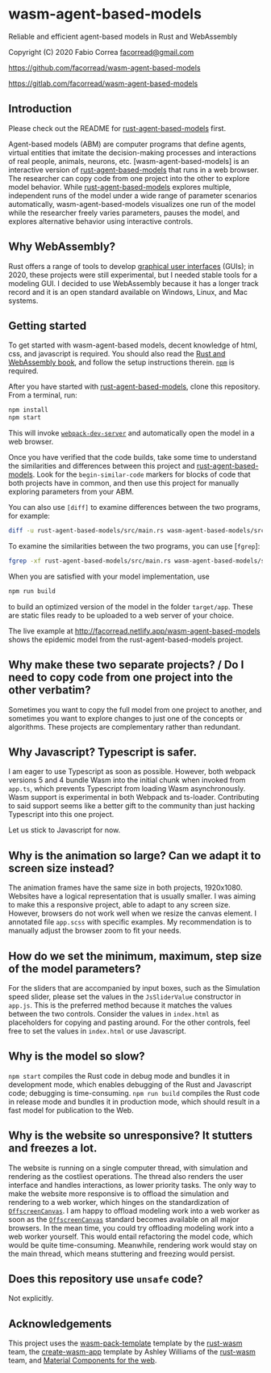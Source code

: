 # wasm-agent-based-models

Reliable and efficient agent-based models in Rust and WebAssembly

Copyright (C) 2020 Fabio Correa facorread@gmail.com

https://github.com/facorread/wasm-agent-based-models

https://gitlab.com/facorread/wasm-agent-based-models

## Introduction

Please check out the README for [rust-agent-based-models] first.

Agent-based models (ABM) are computer programs that define agents, virtual entities that imitate the decision-making processes and interactions of real people, animals, neurons, etc. [wasm-agent-based-models] is an interactive version of [rust-agent-based-models] that runs in a web browser. The researcher can copy code from one project into the other to explore model behavior. While [rust-agent-based-models] explores multiple, independent runs of the model under a wide range of parameter scenarios automatically, wasm-agent-based-models visualizes one run of the model while the researcher freely varies parameters, pauses the model, and explores alternative behavior using interactive controls.

## Why WebAssembly?

Rust offers a range of tools to develop [graphical user interfaces] (GUIs); in 2020, these projects were still experimental, but I needed stable tools for a modeling GUI. I decided to use WebAssembly because it has a longer track record and it is an open standard available on Windows, Linux, and Mac systems.

## Getting started

To get started with wasm-agent-based models, decent knowledge of html, css, and javascript is required. You should also read the [Rust and WebAssembly book], and follow the setup instructions therein. [`npm`] is required.

After you have started with [rust-agent-based-models], clone this repository. From a terminal, run:

```bash
npm install
npm start
```

This will invoke [`webpack-dev-server`] and automatically open the model in a web browser.

Once you have verified that the code builds, take some time to understand the similarities and differences between this project and [rust-agent-based-models]. Look for the `begin-similar-code` markers for blocks of code that both projects have in common, and then use this project for manually exploring parameters from your ABM.

You can also use `[diff]` to examine differences between the two programs, for example:

```bash
diff -u rust-agent-based-models/src/main.rs wasm-agent-based-models/src/lib.rs
```

To examine the similarities between the two programs, you can use [`fgrep`]:

```bash
fgrep -xf rust-agent-based-models/src/main.rs wasm-agent-based-models/src/lib.rs
```

When you are satisfied with your model implementation, use

```bash
npm run build
```

to build an optimized version of the model in the folder `target/app`. These are static files ready to be uploaded to a web server of your choice.

The live example at http://facorread.netlify.app/wasm-agent-based-models shows the epidemic model from the rust-agent-based-models project.

## Why make these two separate projects? / Do I need to copy code from one project into the other verbatim?

Sometimes you want to copy the full model from one project to another, and sometimes you want to explore changes to just one of the concepts or algorithms. These projects are complementary rather than redundant.

## Why Javascript? Typescript is safer.

I am eager to use Typescript as soon as possible. However, both webpack versions 5 and 4 bundle Wasm into the initial chunk when invoked from `app.ts`, which prevents Typescript from loading Wasm asynchronously. Wasm support is experimental in both Webpack and ts-loader. Contributing to said support seems like a better gift to the community than just hacking Typescript into this one project.

Let us stick to Javascript for now.

## Why is the animation so large? Can we adapt it to screen size instead?

The animation frames have the same size in both projects, 1920x1080. Websites have a logical representation that is usually smaller. I was aiming to make this a responsive project, able to adapt to any screen size. However, browsers do not work well when we resize the canvas element. I annotated file `app.scss` with specific examples. My recommendation is to manually adjust the browser zoom to fit your needs.

## How do we set the minimum, maximum, step size of the model parameters?

For the sliders that are accompanied by input boxes, such as the Simulation speed slider, please set the values in the `JsSliderValue` constructor in `app.js`. This is the preferred method because it matches the values between the two controls. Consider the values in `index.html` as placeholders for copying and pasting around. For the other controls, feel free to set the values in `index.html` or use Javascript.

## Why is the model so slow?

`npm start` compiles the Rust code in debug mode and bundles it in development mode, which enables debugging of the Rust and Javascript code; debugging is time-consuming. `npm run build` compiles the Rust code in release mode and bundles it in production mode, which should result in a fast model for publication to the Web.

## Why is the website so unresponsive? It stutters and freezes a lot.
The website is running on a single computer thread, with simulation and rendering as the costliest operations. The thread also renders the user interface and handles interactions, as lower priority tasks. The only way to make the website more responsive is to offload the simulation and rendering to a web worker, which hinges on the standardization of [`OffscreenCanvas`]. I am happy to offload modeling work into a web worker as soon as the [`OffscreenCanvas`] standard becomes available on all major browsers. In the mean time, you could try offloading modeling work into a web worker yourself. This would entail refactoring the model code, which would be quite time-consuming. Meanwhile, rendering work would stay on the main thread, which means stuttering and freezing would persist.

## Does this repository use `unsafe` code?

Not explicitly.

## Acknowledgements

This project uses the [wasm-pack-template] template by the [rust-wasm] team, the [create-wasm-app] template by Ashley Williams of the [rust-wasm] team, and [Material Components for the web].

[create-wasm-app]:https://github.com/rustwasm/create-wasm-app
[diff]:https://man7.org/linux/man-pages/man1/diff.1.html
[fgrep]:https://man7.org/linux/man-pages/man1/fgrep.1.html
[graphical user interfaces]:https://www.areweguiyet.com/
[Material Components for the web]:https://github.com/material-components/material-components-web
[`npm`]:https://www.npmjs.com/get-npm
[`OffscreenCanvas`]:https://developer.mozilla.org/en-US/docs/Web/API/OffscreenCanvas
[rust-agent-based-models]:https://github.com/facorread/rust-agent-based-models
[Rust and WebAssembly book]:https://rustwasm.github.io/docs/book/
[rust-wasm]:https://rustwasm.github.io/
[wasm-pack-template]:https://github.com/rustwasm/wasm-pack-template
[`webpack-dev-server`]:https://webpack.js.org/configuration/dev-server/
